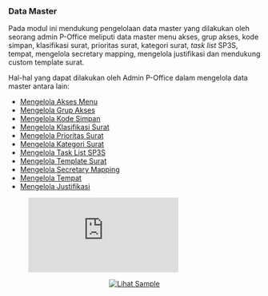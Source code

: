 ### **Data Master** 

Pada modul ini mendukung pengelolaan data master yang dilakukan oleh seorang admin P-Office meliputi data master menu akses, grup 
akses, kode simpan, klasifikasi surat, prioritas surat, kategori surat, _task list_ SP3S, tempat, mengelola secretary mapping, mengelola justifikasi
dan mendukung custom template surat. 

Hal-hal yang dapat dilakukan oleh Admin P-Office dalam mengelola data master antara lain: 

- [Mengelola Akses Menu](https://docs.poffice.pertamina.com/Categories/2d9c11da-9ad0-4b75-8369-74049c55dac7/admin-ecorr#!/Posts/2d9c11da-9ad0-4b75-8369-74049c55dac7/data-master-poffice/4e8c2fadcd744c219a29ef6f094775a8)
- [Mengelola Grup Akses](https://docs.poffice.pertamina.com/Categories/2d9c11da-9ad0-4b75-8369-74049c55dac7/admin-ecorr#!/Posts/2d9c11da-9ad0-4b75-8369-74049c55dac7/data-master-poffice/6fc823a1f9124724a2bb1c917193e039)
- [Mengelola Kode Simpan](https://docs.poffice.pertamina.com/Categories/2d9c11da-9ad0-4b75-8369-74049c55dac7/admin-ecorr#!/Posts/2d9c11da-9ad0-4b75-8369-74049c55dac7/data-master-poffice/ca83b8105c1b4ad599acb838d6f342b4)
- [Mengelola Klasifikasi Surat](https://docs.poffice.pertamina.com/Categories/2d9c11da-9ad0-4b75-8369-74049c55dac7/admin-ecorr#!/Posts/2d9c11da-9ad0-4b75-8369-74049c55dac7/data-master-poffice/9f189eb126544a51bcb33307af083b1c)
- [Mengelola Prioritas Surat](https://docs.poffice.pertamina.com/Categories/2d9c11da-9ad0-4b75-8369-74049c55dac7/admin-ecorr#!/Posts/2d9c11da-9ad0-4b75-8369-74049c55dac7/data-master-poffice/092a402a89054940bbf9c4217d68704d)
- [Mengelola Kategori Surat](https://docs.poffice.pertamina.com/Categories/2d9c11da-9ad0-4b75-8369-74049c55dac7/admin-ecorr#!/Posts/2d9c11da-9ad0-4b75-8369-74049c55dac7/data-master-poffice/62473478ef13411dbb8515f87a74ab7f)
- [Mengelola Task List SP3S](https://docs.poffice.pertamina.com/Categories/2d9c11da-9ad0-4b75-8369-74049c55dac7/admin-ecorr#!/Posts/2d9c11da-9ad0-4b75-8369-74049c55dac7/data-master-poffice/3c9ef348c4704fe4b8fb68206e320ff5)
- [Mengelola Template Surat](https://docs.poffice.pertamina.com/Categories/2d9c11da-9ad0-4b75-8369-74049c55dac7/admin-ecorr#!/Posts/2d9c11da-9ad0-4b75-8369-74049c55dac7/data-master-poffice/526bf04e056642238c1cdd6cb4d58e46)
- [Mengelola Secretary Mapping](https://docs.poffice.pertamina.com/Categories/2d9c11da-9ad0-4b75-8369-74049c55dac7/admin-ecorr#!/Posts/2d9c11da-9ad0-4b75-8369-74049c55dac7/data-master-poffice/955bdc25d79e4ca8af3c11bfda117788)
- [Mengelola Tempat](https://docs.poffice.pertamina.com/Categories/2d9c11da-9ad0-4b75-8369-74049c55dac7/admin-ecorr#!/Posts/2d9c11da-9ad0-4b75-8369-74049c55dac7/data-master-poffice/8082f53b28d0478ca167268c79a0daf0)
- [Mengelola Justifikasi](https://docs.poffice.pertamina.com/Categories/2d9c11da-9ad0-4b75-8369-74049c55dac7/admin-ecorr#!/Posts/2d9c11da-9ad0-4b75-8369-74049c55dac7/data-master-poffice/3821d2be7488488c8eacf64a59435594)

<figure class="video_container">
  <iframe src="https://www.youtube.com/embed/enMumwvLAug" frameborder="0" allowfullscreen="true"></iframe>
</figure>


<div align="center">
  <a href="https://www.youtube.com/watch?v=KOxbO0EI4MA"><img src="https://img.youtube.com/vi/KOxbO0EI4MA/0.jpg" alt="Lihat Sample"></a>
</div>
